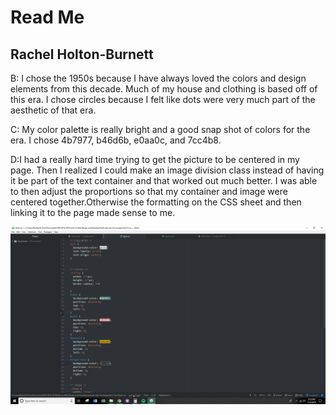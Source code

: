 <h1> Read Me </h1>
<h2> Rachel Holton-Burnett </h2>
<p> B: I chose the 1950s because I have always loved the colors and design elements from this decade. Much of my house and clothing is based off of this era.
I chose circles because I felt like dots were very much part of the aesthetic of that era. </p>
<p> C: My color palette is really bright and a good snap shot of colors for the era. I chose 4b7977, b46d6b, e0aa0c, and 7cc4b8.</p>
<p> D:I had a really hard time trying to get the picture to be centered in my page. Then I realized I could make an image division class instead of having it be part of the text container and that worked out much better. I was able to then adjust the proportions so that my container and image were centered together.Otherwise the formatting on the CSS sheet and then linking it to the page made sense to me. </p>
  <img src="./images/screenshot.png"/>
